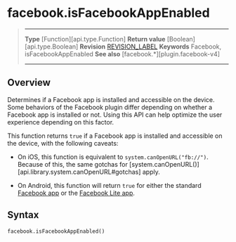 # facebook.isFacebookAppEnabled

> --------------------- ------------------------------------------------------------------------------------------
> __Type__              [Function][api.type.Function]
> __Return value__      [Boolean][api.type.Boolean]
> __Revision__          [REVISION_LABEL](REVISION_URL)
> __Keywords__          Facebook, isFacebookAppEnabled
> __See also__          [facebook.*][plugin.facebook-v4]
> --------------------- ------------------------------------------------------------------------------------------

## Overview

Determines if a Facebook app is installed and accessible on the device. Some behaviors of the Facebook plugin differ depending on whether a Facebook&nbsp;app is installed or not. Using this API can help optimize the user experience depending on this factor.

This function returns `true` if a Facebook app is installed and accessible on the device, with the following caveats:

* On iOS, this function is equivalent to `system.canOpenURL("fb://")`. Because of this, the same gotchas for [system.canOpenURL()][api.library.system.canOpenURL#gotchas] apply.

* On Android, this function will return `true` for either the standard [Facebook app](https://play.google.com/store/apps/details?id=com.facebook.katana&hl=en) or the [Facebook Lite app](https://play.google.com/store/apps/details?id=com.facebook.lite&hl=en).


## Syntax

	facebook.isFacebookAppEnabled()
